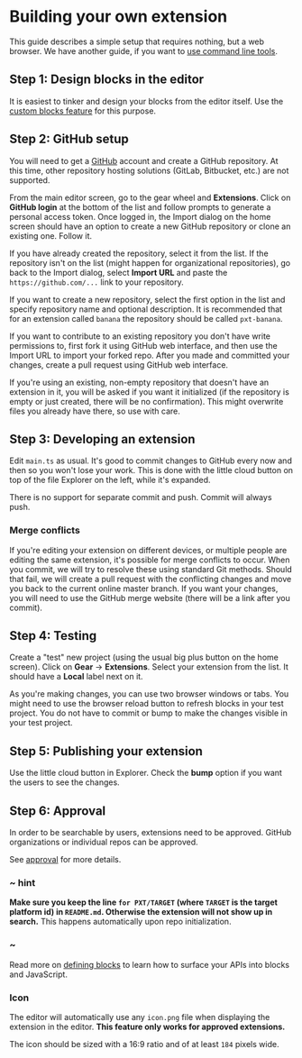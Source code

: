 # Building your own extension

This guide describes a simple setup that requires nothing, but a web browser. We have another guide, if you want to [use command line tools](/extensions/getting-started/vscode).

## Step 1: Design blocks in the editor

It is easiest to tinker and design your blocks from the editor itself. Use the [custom blocks feature](/defining-blocks) for this purpose.

## Step 2: GitHub setup

You will need to get a [GitHub](https://github.com) account and create a GitHub repository. At this time, other repository hosting solutions (GitLab, Bitbucket, etc.) are not supported.

From the main editor screen, go to the gear wheel and **Extensions**. Click on **GitHub login** at the bottom of the list and follow prompts to generate a personal access token. Once logged in, the Import dialog on the home screen should have an option to create a new GitHub repository or clone an existing one. Follow it.

If you have already created the repository, select it from the list. If the repository isn't on the list (might happen for organizational repositories), go back to the Import dialog, select **Import URL** and paste the `https://github.com/...` link to your repository.

If you want to create a new repository, select the first option in the list and specify repository name and optional description. It is recommended that for an extension called `banana` the repository should be called `pxt-banana`.

If you want to contribute to an existing repository you don't have write permissions to, first fork it using GitHub web interface, and then use the Import URL to import your forked repo. After you made and committed your changes, create a pull request using GitHub web interface.

If you're using an existing, non-empty repository that doesn't have an extension in it, you will be asked if you want it initialized (if the repository is empty or just created, there will be no confirmation). This might overwrite files you already have there, so use with care.

## Step 3: Developing an extension

Edit `main.ts` as usual. It's good to commit changes to GitHub every now and then so you won't lose your work. This is done with the little cloud button on top of the file Explorer on the left, while it's expanded.

There is no support for separate commit and push. Commit will always push.

### Merge conflicts

If you're editing your extension on different devices, or multiple people are editing the same extension, it's possible for merge conflicts to occur. When you commit, we will try to resolve these using standard Git methods. Should that fail, we will create a pull request with the conflicting changes and move you back to the current online master branch. If you want your changes, you will need to use the GitHub merge website (there will be a link after you commit).

## Step 4: Testing

Create a "test" new project (using the usual big plus button on the home screen). Click on **Gear** -> **Extensions**. Select your extension from the list. It should have a **Local** label next on it.

As you're making changes, you can use two browser windows or tabs. You might need to use the browser reload button to refresh blocks in your test project. You do not have to commit or bump to make the changes visible in your test project.

## Step 5: Publishing your extension

Use the little cloud button in Explorer. Check the **bump** option if you want the users to see the changes.

## Step 6: Approval

In order to be searchable by users, extensions need to be approved. GitHub organizations or individual repos can be approved.

See [approval](/extensions/approval) for more details.

### ~ hint

**Make sure you keep the line `for PXT/TARGET` (where `TARGET` is the target platform id) in `README.md`. Otherwise the extension will not show up in search.** This happens automatically upon repo initialization.

### ~

Read more on [defining blocks](/defining-blocks) to learn how to surface your APIs into blocks and JavaScript.

### Icon

The editor will automatically use any `icon.png` file when displaying the extension in the editor. **This feature only works for approved extensions.**

The icon should be sized with a 16:9 ratio and of at least `184` pixels wide.